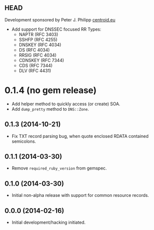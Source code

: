 ## HEAD

Development sponsored by Peter J. Philipp [centroid.eu](http://centroid.eu)

* Add support for DNSSEC focused RR Types:
    - NAPTR (RFC 3403)
    - SSHFP (RFC 4255)
    - DNSKEY (RFC 4034)
    - DS (RFC 4034)
    - RRSIG (RFC 4034)
    - CDNSKEY (RFC 7344)
    - CDS (RFC 7344)
    - DLV (RFC 4431)

# 0.1.4 (no gem release)

* Add helper method to quickly access (or create) SOA.
* Add `dump_pretty` method to `DNS::Zone`.

## 0.1.3 (2014-10-21)

* Fix TXT record parsing bug, when quote enclosed RDATA contained semicolons.

## 0.1.1 (2014-03-30)

* Remove `required_ruby_version` from gemspec.

## 0.1.0 (2014-03-30)

* Initial non-alpha release with support for common resource records.

## 0.0.0 (2014-02-16)

* Initial development/hacking initiated.
